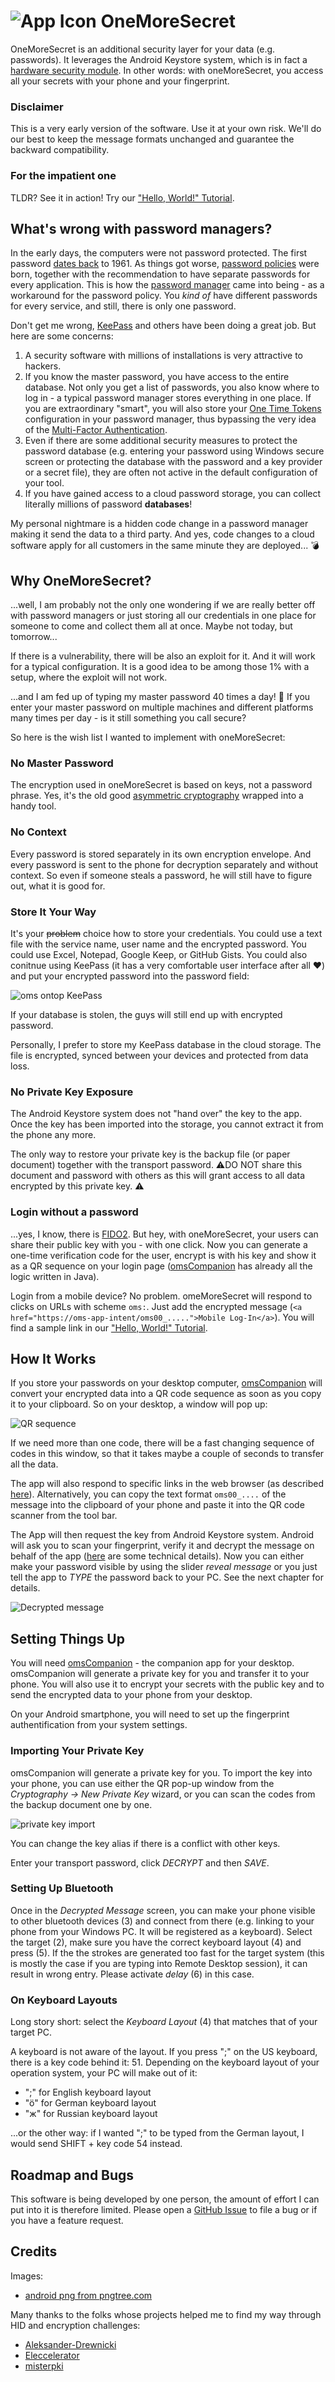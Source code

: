 # ![App Icon](/app/src/main/res/mipmap-xhdpi/ic_launcher.png) OneMoreSecret

OneMoreSecret is an additional security layer for your data (e.g. passwords). It leverages the Android Keystore system, which is in fact a [hardware security module](https://en.wikipedia.org/wiki/Hardware_security_module). In other words: with oneMoreSecret, you access all your secrets with your phone and your fingerprint. 

### Disclaimer
This is a very early version of the software. Use it at your own risk. We'll do our best to keep the message formats unchanged and guarantee the backward compatibility. 

### For the impatient one
TLDR? See it in action! Try our ["Hello, World!" Tutorial](hello_world.md).

## What's wrong with password managers?
In the early days, the computers were not password protected. The first password [dates back](https://www.smh.com.au/national/scientist-who-introduced-the-computer-password-20190717-p527zf.html) to 1961. As things got worse, [password policies](https://en.wikipedia.org/wiki/Password_policy) were born, together with the recommendation to have separate passwords for every application. This is how the [password manager](https://en.wikipedia.org/wiki/Password_manager) came into being - as a workaround for the password policy. You *kind of* have different passwords for every service, and still, there is only one password.

Don't get me wrong, [KeePass](https://keepass.info/download.html) and others have been doing a great job. But here are some concerns:

1. A security software with millions of installations is very attractive to hackers.
2. If you know the master password, you have access to the entire database. Not only you get a list of passwords, you also know where to log in - a typical password manager stores everything in one place. If you are extraordinary "smart", you will also store your [One Time Tokens](https://en.wikipedia.org/wiki/One-time_password) configuration in your password manager, thus bypassing the very idea of the [Multi-Factor Authentication](https://en.wikipedia.org/wiki/Multi-factor_authentication).
3. Even if there are some additional security measures to protect the password database (e.g. entering your password using Windows secure screen or protecting the database with the password and a key provider or a secret file), they are often not active in the default configuration of your tool. 
4. If you have gained access to a cloud password storage, you can collect literally millions of password **databases**!

My personal nightmare is a hidden code change in a password manager making it send the data to a third party. And yes, code changes to a cloud software apply for all customers in the same minute they are deployed... 💣

## Why OneMoreSecret?
...well, I am probably not the only one wondering if we are really better off with password managers or just storing all our credentials in one place for someone to come and collect them all at once. Maybe not today, but tomorrow...

If there is a vulnerability, there will be also an exploit for it. And it will work for a typical configuration. It is a good idea to be among those 1% with a setup, where the exploit will not work. 

...and I am fed up of typing my master password 40 times a day! 🤬 If you enter your master password on multiple machines and different platforms many times per day - is it still something you call secure?

So here is the wish list I wanted to implement with oneMoreSecret:

### No Master Password
The encryption used in oneMoreSecret is based on keys, not a password phrase. Yes, it's the old good [asymmetric cryptography](https://en.wikipedia.org/wiki/Public-key_cryptography) wrapped into a handy tool. 

### No Context
Every password is stored separately in its own encryption envelope. And every password is sent to the phone for decryption separately and without context. So even if someone steals a password, he will still have to figure out, what it is good for. 

### Store It Your Way
It's your ~~problem~~ choice how to store your credentials. You could use a text file with the service name, user name and the encrypted password. You could use Excel, Notepad, Google Keep, or GitHub Gists. You could also conitnue using KeePass (it has a very comfortable user interface after all ❤️) and put your encrypted password into the password field: 

![oms ontop KeePass](readme_images/oms_ontop_keepass.png)

If your database is stolen, the guys will still end up with encrypted password. 

Personally, I prefer to store my KeePass database in the cloud storage. The file is encrypted, synced between your devices and protected from data loss.

### No Private Key Exposure 
The Android Keystore system does not "hand over" the key to the app. Once the key has been imported into the storage, you cannot extract it from the phone any more. 

The only way to restore your private key is the backup file (or paper document) together with the transport password. ⚠️DO NOT share this document and password with others as this will grant access to all data encrypted by this private key. ⚠️

### Login without a password
...yes, I know, there is [FIDO2](https://fidoalliance.org/). But hey, with oneMoreSecret, your users can share their public key with you - with one click. Now you can generate a one-time verification code for the user, encrypt is with his key and show it as a QR sequence on your login page ([omsCompanion](https://github.com/stud0709/oms_companion) has already all the logic written in Java). 

Login from a mobile device? No problem. omeMoreSecret will respond to clicks on URLs with scheme `oms:`. Just add the encrypted message (`<a href="https://oms-app-intent/oms00_.....">Mobile Log-In</a>`). You will find a sample link in our ["Hello, World!" Tutorial](hello_world.md#step-5-mobile-phone-integration).

## How It Works
If you store your passwords on your desktop computer, [omsCompanion](https://github.com/stud0709/oms_companion) will convert your encrypted data into a QR code sequence as soon as you copy it to your clipboard. So on your desktop, a window will pop up:

![QR sequence](readme_images/scan.png)

If we need more than one code, there will be a fast changing sequence of codes in this window, so that it takes maybe a couple of seconds to transfer all the data.

The app will also respond to specific links in the web browser (as described [here](#login-without-a-password)). Alternatively, you can copy the text format `oms00_....` of the message into the clipboard of your phone and paste it into the QR code scanner from the tool bar.

The App will then request the key from Android Keystore system. Android will ask you to scan your fingerprint, verify it and decrypt the message on behalf of the app ([here](https://developer.android.com/training/articles/keystore) are some technical details). Now you can either make your password visible by using the slider *reveal message*  or you just tell the app to *TYPE* the password back to your PC. See the next chapter for details. 

![Decrypted message](readme_images/decrypted.png)

## Setting Things Up
You will need [omsCompanion](https://github.com/stud0709/oms_companion) - the companion app for your desktop. omsCompanion will generate a private key for you and transfer it to your phone. You will also use it to encrypt your secrets with the public key and to send the encrypted data to your phone from your desktop. 

On your Android smartphone, you will need to set up the fingerprint authentification from your system settings. 

### Importing Your Private Key
omsCompanion will generate a private key for you. To import the key into your phone, you can use either the QR pop-up window from the *Cryptography -> New Private Key* wizard, or you can scan the codes from the backup document one by one. 

![private key import](readme_images/key_import.png)

You can change the key alias if there is a conflict with other keys.

Enter your transport password, click *DECRYPT* and then *SAVE*. 


### Setting Up Bluetooth
Once in the *Decrypted Message* screen, you can make your phone visible to other bluetooth devices (3) and connect from there (e.g. linking to your phone from your Windows PC. It will be registered as a keyboard). Select the target (2), make sure you have the correct keyboard layout (4) and press (5). If the the strokes are generated too fast for the target system (this is mostly the case if you are typing into Remote Desktop session), it can result in wrong entry. Please activate *delay* (6) in this case.

### On Keyboard Layouts
Long story short: select the *Keyboard Layout* (4) that matches that of your target PC. 

A keyboard is not aware of the layout. If you press ";" on the US keyboard, there is a key code behind it: 51. Depending on the keyboard layout of your operation system, your PC will make out of it: 
- ";" for English keyboard layout
- "ö" for German keyboard layout
- "ж" for Russian keyboard layout

...or the other way: if I wanted ";" to be typed from the German layout, I would send SHIFT + key code 54 instead. 

## Roadmap and Bugs
This software is being developed by one person, the amount of effort I can put into it is therefore limited. Please open a [GitHub Issue](https://github.com/stud0709/OneMoreSecret/issues) to file a bug or if you have a feature request. 

## Credits
Images:
- [android png from pngtree.com](https://pngtree.com/so/android)

Many thanks to the folks whose projects helped me to find my way through HID and encryption challenges:
- [Aleksander-Drewnicki](https://github.com/Aleksander-Drewnicki/BLE_HID_EXAMPLE)
- [Eleccelerator](https://eleccelerator.com/tutorial-about-usb-hid-report-descriptors/)
- [misterpki](https://github.com/misterpki/selfsignedcert)